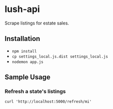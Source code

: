 # lush-api

Scrape listings for estate sales.


## Installation

* `npm install`
* `cp settings_local.js.dist settings_local.js`
* `nodemon app.js`


## Sample Usage

### Refresh a state's listings

    curl 'http://localhost:5000/refresh/mi'
